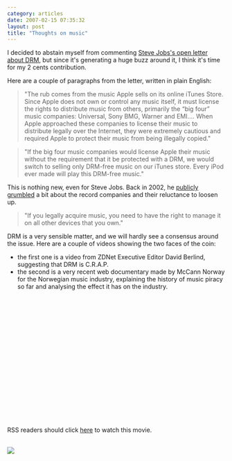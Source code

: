 ```yaml
---
category: articles
date: 2007-02-15 07:35:32
layout: post
title: "Thoughts on music"
---
```


<p>I decided to abstain myself from commenting <a href="http://www.apple.com/hotnews/thoughtsonmusic/">Steve Jobs's open letter about DRM</a>, but since it's generating a huge buzz around it, I think it's time for my 2 cents contribution.</p><p>Here are a couple of paragraphs from the letter, written in plain English:</p><blockquote>"The rub comes from the music Apple sells on its online iTunes Store. Since Apple does not own or control any music itself, it must license the rights to distribute music from others, primarily the “big four” music companies: Universal, Sony BMG, Warner and EMI.... When Apple approached these companies to license their music to distribute legally over the Internet, they were extremely cautious and required Apple to protect their music from being illegally copied."</blockquote><blockquote>"If the big four music companies would license Apple their music without the requirement that it be protected with a DRM, we would switch to selling only DRM-free music on our iTunes store. Every iPod ever made will play this DRM-free music."</blockquote><p>This is nothing new, even for Steve Jobs. Back in 2002, he <a href="http://www.macworld.com/news/2002/03/04/jobs/">publicly grumbled</a> a bit about the record companies and their reluctance to loosen up.</p><blockquote>"If you legally acquire music, you need to have the right to manage it on all other devices that you own."</blockquote><p>DRM is a very sensible matter, and we will hardly see a consensus around the issue. Here are a couple of videos showing the two faces of the coin:</p><ul><li>the first one is a video from ZDNet Executive Editor David Berlind, suggesting that DRM is C.R.A.P.</li><li>the second is a very recent web documentary made by McCann Norway for the Norwegian music industry, explaining the history of music piracy so far and analysing the effect it has on the industry.</li></ul><iframe title="Thoughts on music" width="480" height="300" data-src="//www.youtube.com/embed/YKI_w_VBoTQ" frameborder="0" allowfullscreen></iframe><br/>RSS readers should click <a href="//joaobordalo.com/articles/2007/02/15/thoughts-on-music">here</a> to watch this movie.<br/><br/><p><a href="http://interaktiv.mccann.no/eng/piracy/"><img src="https://cdn.joaobordalo.com/images/static/blog/music_piracy_norway.jpg"></a></p>
